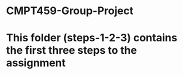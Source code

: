 # CMPT459-Group-Project

# This folder (steps-1-2-3) contains the first three steps to the assignment

